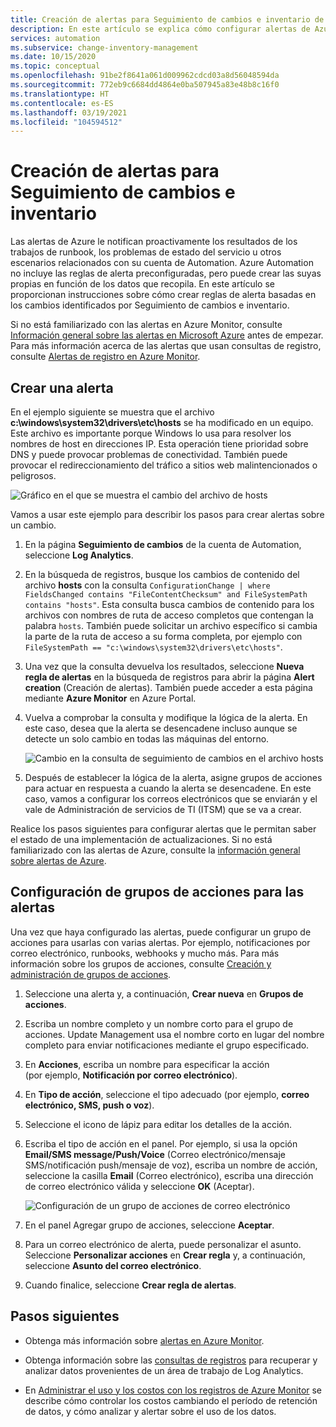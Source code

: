 ```yaml
---
title: Creación de alertas para Seguimiento de cambios e inventario de Azure Automation
description: En este artículo se explica cómo configurar alertas de Azure para notificar el estado de los cambios detectados por Seguimiento de cambios e inventario.
services: automation
ms.subservice: change-inventory-management
ms.date: 10/15/2020
ms.topic: conceptual
ms.openlocfilehash: 91be2f8641a061d009962cdcd03a8d56048594da
ms.sourcegitcommit: 772eb9c6684dd4864e0ba507945a83e48b8c16f0
ms.translationtype: HT
ms.contentlocale: es-ES
ms.lasthandoff: 03/19/2021
ms.locfileid: "104594512"
---
```

# <a name="how-to-create-alerts-for-change-tracking-and-inventory"></a>Creación de alertas para Seguimiento de cambios e inventario

Las alertas de Azure le notifican proactivamente los resultados de los trabajos de runbook, los problemas de estado del servicio u otros escenarios relacionados con su cuenta de Automation. Azure Automation no incluye las reglas de alerta preconfiguradas, pero puede crear las suyas propias en función de los datos que recopila. En este artículo se proporcionan instrucciones sobre cómo crear reglas de alerta basadas en los cambios identificados por Seguimiento de cambios e inventario.

Si no está familiarizado con las alertas en Azure Monitor, consulte [Información general sobre las alertas en Microsoft Azure](../../azure-monitor/alerts/alerts-overview.md) antes de empezar. Para más información acerca de las alertas que usan consultas de registro, consulte [Alertas de registro en Azure Monitor](../../azure-monitor/alerts/alerts-unified-log.md).

## <a name="create-alert"></a>Crear una alerta

En el ejemplo siguiente se muestra que el archivo **c:\windows\system32\drivers\etc\hosts** se ha modificado en un equipo. Este archivo es importante porque Windows lo usa para resolver los nombres de host en direcciones IP. Esta operación tiene prioridad sobre DNS y puede provocar problemas de conectividad. También puede provocar el redireccionamiento del tráfico a sitios web malintencionados o peligrosos.

![Gráfico en el que se muestra el cambio del archivo de hosts](./media/configure-alerts/changes.png)

Vamos a usar este ejemplo para describir los pasos para crear alertas sobre un cambio.

1. En la página **Seguimiento de cambios** de la cuenta de Automation, seleccione **Log Analytics**.

2. En la búsqueda de registros, busque los cambios de contenido del archivo **hosts** con la consulta `ConfigurationChange | where FieldsChanged contains "FileContentChecksum" and FileSystemPath contains "hosts"`. Esta consulta busca cambios de contenido para los archivos con nombres de ruta de acceso completos que contengan la palabra `hosts`. También puede solicitar un archivo específico si cambia la parte de la ruta de acceso a su forma completa, por ejemplo con `FileSystemPath == "c:\windows\system32\drivers\etc\hosts"`.

3. Una vez que la consulta devuelva los resultados, seleccione **Nueva regla de alertas** en la búsqueda de registros para abrir la página **Alert creation** (Creación de alertas). También puede acceder a esta página mediante **Azure Monitor** en Azure Portal.

4. Vuelva a comprobar la consulta y modifique la lógica de la alerta. En este caso, desea que la alerta se desencadene incluso aunque se detecte un solo cambio en todas las máquinas del entorno.

    ![Cambio en la consulta de seguimiento de cambios en el archivo hosts](./media/configure-alerts/change-query.png)

5. Después de establecer la lógica de la alerta, asigne grupos de acciones para actuar en respuesta a cuando la alerta se desencadene. En este caso, vamos a configurar los correos electrónicos que se enviarán y el vale de Administración de servicios de TI (ITSM) que se va a crear.

Realice los pasos siguientes para configurar alertas que le permitan saber el estado de una implementación de actualizaciones. Si no está familiarizado con las alertas de Azure, consulte la [información general sobre alertas de Azure](../../azure-monitor/alerts/alerts-overview.md).

## <a name="configure-action-groups-for-your-alerts"></a>Configuración de grupos de acciones para las alertas

Una vez que haya configurado las alertas, puede configurar un grupo de acciones para usarlas con varias alertas. Por ejemplo, notificaciones por correo electrónico, runbooks, webhooks y mucho más. Para más información sobre los grupos de acciones, consulte [Creación y administración de grupos de acciones](../../azure-monitor/alerts/action-groups.md).

1. Seleccione una alerta y, a continuación, **Crear nueva** en **Grupos de acciones**.

2. Escriba un nombre completo y un nombre corto para el grupo de acciones. Update Management usa el nombre corto en lugar del nombre completo para enviar notificaciones mediante el grupo especificado.

3. En **Acciones**, escriba un nombre para especificar la acción (por ejemplo, **Notificación por correo electrónico**).

4. En **Tipo de acción**, seleccione el tipo adecuado (por ejemplo, **correo electrónico, SMS, push o voz**).

5. Seleccione el icono de lápiz para editar los detalles de la acción.

6. Escriba el tipo de acción en el panel. Por ejemplo, si usa la opción **Email/SMS message/Push/Voice** (Correo electrónico/mensaje SMS/notificación push/mensaje de voz), escriba un nombre de acción, seleccione la casilla **Email** (Correo electrónico), escriba una dirección de correo electrónico válida y seleccione **OK** (Aceptar).

    ![Configuración de un grupo de acciones de correo electrónico](./media/configure-alerts/configure-email-action-group.png)

7. En el panel Agregar grupo de acciones, seleccione **Aceptar**.

8. Para un correo electrónico de alerta, puede personalizar el asunto. Seleccione **Personalizar acciones** en **Crear regla** y, a continuación, seleccione **Asunto del correo electrónico**.

9. Cuando finalice, seleccione **Crear regla de alertas**.

## <a name="next-steps"></a>Pasos siguientes

* Obtenga más información sobre [alertas en Azure Monitor](../../azure-monitor/alerts/alerts-overview.md).

* Obtenga información sobre las [consultas de registros](../../azure-monitor/logs/log-query-overview.md) para recuperar y analizar datos provenientes de un área de trabajo de Log Analytics.

* En [Administrar el uso y los costos con los registros de Azure Monitor](../../azure-monitor/logs/manage-cost-storage.md) se describe cómo controlar los costos cambiando el período de retención de datos, y cómo analizar y alertar sobre el uso de los datos.